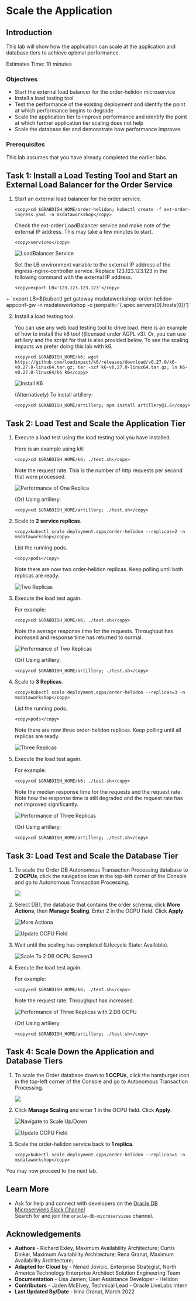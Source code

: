 # Scale the Application

## Introduction

This lab will show how the application can scale at the application and database tiers to achieve optimal performance.

Estimates Time: 10 minutes

[](youtube:95cW9eH_os4)

### Objectives
-   Start the external load balancer for the order-helidon microservice
-   Install a load testing tool
-   Test the performance of the existing deployment and identify the point at which performance begins to degrade
-   Scale the application tier to improve performance and identify the point at which further application tier scaling does not help
-   Scale the database tier and demonstrate how performance improves

### Prerequisites

This lab assumes that you have already completed the earlier labs.

## Task 1: Install a Load Testing Tool and Start an External Load Balancer for the Order Service

1. Start an external load balancer for the order service.

    ```
    <copy>cd $GRABDISH_HOME/order-helidon; kubectl create -f ext-order-ingress.yaml -n msdataworkshop</copy>
    ```

    Check the ext-order LoadBalancer service and make note of the external IP address. This may take a few minutes to start.

    ```
    <copy>services</copy>
    ```

    ![LoadBalancer Service](images/ingress-nginx-loadbalancer-externalip.png " ")

    Set the LB environment variable to the external IP address of the ingress-nginx-controller service. Replace 123.123.123.123 in the following command with the external IP address.

    ```
    <copy>export LB='123.123.123.123'</copy>
    ```

<if type="multicloud-freetier">
+ `export LB=$(kubectl get gateway msdataworkshop-order-helidon-appconf-gw -n msdataworkshop -o jsonpath='{.spec.servers[0].hosts[0]}')`
</if>

2. Install a load testing tool.  

    You can use any web load testing tool to drive load. Here is an example of how to install the k6 tool ((licensed under AGPL v3). Or, you can use artillery and the script for that is also provided below. To see the scaling impacts we prefer doing this lab with k6.

	```
	<copy>cd $GRABDISH_HOME/k6; wget https://github.com/loadimpact/k6/releases/download/v0.27.0/k6-v0.27.0-linux64.tar.gz; tar -xzf k6-v0.27.0-linux64.tar.gz; ln k6-v0.27.0-linux64/k6 k6</copy>
	```

	![Install K6](images/install-k6.png " ")

	(Alternatively) To install artillery:

	```
	<copy>cd $GRABDISH_HOME/artillery; npm install artillery@1.6</copy>
	```

## Task 2: Load Test and Scale the Application Tier

1.  Execute a load test using the load testing tool you have installed.  

    Here is an example using k6:

    ```
    <copy>cd $GRABDISH_HOME/k6; ./test.sh</copy>
    ```

    Note the request rate. This is the number of http requests per second that were processed.

    ![Performance of One Replica](images/perf1replica.png " ")

    (Or) Using artillery:

    ```
    <copy>cd $GRABDISH_HOME/artillery; ./test.sh</copy>
    ```

2. Scale to **2 service replicas**.

    ```
    <copy>kubectl scale deployment.apps/order-helidon --replicas=2 -n msdataworkshop</copy>
    ```

   List the running pods.

    ```
    <copy>pods</copy>
    ```

   Note there are now two order-helidon replicas. Keep polling until both replicas are ready.

   ![Two Replicas](images/2replicas.png " ")

3. Execute the load test again.

   For example:

    ```
    <copy>cd $GRABDISH_HOME/k6; ./test.sh</copy>
    ```

   Note the average response time for the requests. Throughput has increased and response time has returned to normal.

   ![Performance of Two Replicas](images/perf2replica.png " ")

   (Or) Using artillery:

    ```
    <copy>cd $GRABDISH_HOME/artillery; ./test.sh</copy>
    ```

4. Scale to **3 Replicas**.

    ```
    <copy>kubectl scale deployment.apps/order-helidon --replicas=3 -n msdataworkshop</copy>
    ```

    List the running pods.

    ```
    <copy>pods</copy>
    ```

    Note there are now three order-helidon replicas. Keep polling until all replicas are ready.

    ![Three Replicas](images/3replicas.png " ")

5. Execute the load test again.

    For example:
    ```
    <copy>cd $GRABDISH_HOME/k6; ./test.sh</copy>
    ```

    Note the median response time for the requests and the request rate. Note how the response time is still degraded and the request rate has not improved significantly.

    ![Performance of Three Replicas](images/perf3replica.png " ")

    (Or) Using artillery:

    ```
    <copy>cd $GRABDISH_HOME/artillery; ./test.sh</copy>
    ```

## Task 3: Load Test and Scale the Database Tier

1. To scale the Order DB Autonomous Transaction Processing database to **2 OCPUs**, click the navigation icon in the top-left corner of the Console and go to Autonomous Transaction Processing.

	![](https://raw.githubusercontent.com/oracle/learning-library/master/common/images/console/database-atp.png " ")

2. Select DB1, the database that contains the order schema, click **More Actions**, then **Manage Scaling**. Enter 2 in the OCPU field. Click **Apply**.

    ![More Actiona](images/ScaleTo2dbocpuScreen1.png " ")

    ![Update OCPU Field](images/manage-scaling.png " ")

3. Wait until the scaling has completed (Lifecycle State: Available).

    ![Scale To 2 DB OCPU Screen3](images/ScaleTo2dbocpuScreen3.png " ")

4. Execute the load test again.

    For example:

    ```
    <copy>cd $GRABDISH_HOME/k6; ./test.sh</copy>
    ```

    Note the request rate.  Throughput has increased.

    ![Performance of Three Replicas with 2 DB OCPU](images/perf3replica2dbocpu.png " ")

    (Or) Using artillery:

    ```
    <copy>cd $GRABDISH_HOME/artillery; ./test.sh</copy>
    ```

## Task 4: Scale Down the Application and Database Tiers

1. To scale the Order database down to **1 OCPUs**, click the hamburger icon in the top-left corner of the Console and go to Autonomous Transaction Processing.

	![](https://raw.githubusercontent.com/oracle/learning-library/master/common/images/console/database-atp.png " ")

2. Click **Manage Scaling** and enter 1 in the OCPU field. Click **Apply**.

    ![Navigate to Scale Up/Down](images/ScaleTo2dbocpuScreen1.png " ")

    ![Update OCPU Field](images/manage-scaling2.png " ")

3. Scale the order-helidon service back to **1 replica**.

    ```
    <copy>kubectl scale deployment.apps/order-helidon --replicas=1 -n msdataworkshop</copy>
    ```

You may now proceed to the next lab.

## Learn More

* Ask for help and connect with developers on the [Oracle DB Microservices Slack Channel](https://bit.ly/oracle-database-microservices-slack)  
Search for and join the `oracle-db-microservices` channel. 

## Acknowledgements
* **Authors** - Richard Exley, Maximum Availability Architecture; Curtis Dinkel, Maximum Availability Architecture; Rena Granat, Maximum Availability Architecture;
* **Adapted for Cloud by** -  Nenad Jovicic, Enterprise Strategist, North America Technology Enterprise Architect Solution Engineering Team
* **Documentation** - Lisa Jamen, User Assistance Developer - Helidon
* **Contributors** - Jaden McElvey, Technical Lead - Oracle LiveLabs Intern
* **Last Updated By/Date** - Irina Granat, March 2022
